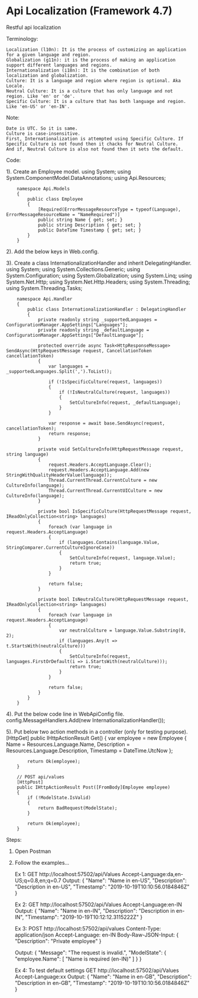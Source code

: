 # Api Localization (Framework 4.7)
Restful api localization


Terminology:

	Localization (l10n): It is the process of customizing an application for a given language and region.
	Globalization (g11n): it is the process of making an application support different languages and regions.
	Internationalization (i18n): It is the combination of both localization and globalization.
	Culture: It is a language and region where region is optional. Aka Locale.
	Neutral Culture: It is a culture that has only language and not region. Like 'en' or 'de'.
	Specific Culture: It is a culture that has both language and region. Like 'en-US' or 'en-IN'.


Note:

	Date is UTC. So it is same.
	Culture is case-insensitive.
	First, Internationalization is attempted using Specific Culture. If Specific Culture is not found then it chacks for Neutral Culture. 
	And if, Neutral Culture is also not found then it sets the default.


Code:

1). Create an Employee model.
		using System;
		using System.ComponentModel.DataAnnotations;
		using Api.Resources;

		namespace Api.Models
		{
			public class Employee
			{
				[Required(ErrorMessageResourceType = typeof(Language), ErrorMessageResourceName = "NameRequired")]
				public string Name { get; set; }
				public string Description { get; set; }
				public DateTime Timestamp { get; set; }
			}
		}
		
2). Add the below keys in Web.config.
		<configuration>
		  <appSettings>
			<add key="Languages" value="en-us,en-IN,en-GB"/>
			<add key="DefaultLanguage" value="en-GB"/>

3). Create a class InternationalizationHandler and inherit DelegatingHandler.
		using System;
		using System.Collections.Generic;
		using System.Configuration;
		using System.Globalization;
		using System.Linq;
		using System.Net.Http;
		using System.Net.Http.Headers;
		using System.Threading;
		using System.Threading.Tasks;

		namespace Api.Handler
		{
			public class InternationalizationHandler : DelegatingHandler
			{
				private readonly string _supportedLanguages = ConfigurationManager.AppSettings["Languages"];
				private readonly string _defaultLanguage = ConfigurationManager.AppSettings["DefaultLanguage"];

				protected override async Task<HttpResponseMessage> SendAsync(HttpRequestMessage request, CancellationToken cancellationToken)
				{
					var languages = _supportedLanguages.Split(',').ToList();

					if (!IsSpecificCulture(request, languages))
					{
						if (!IsNeutralCulture(request, languages))
						{
							SetCultureInfo(request, _defaultLanguage);
						}
					}

					var response = await base.SendAsync(request, cancellationToken);
					return response;
				}

				private void SetCultureInfo(HttpRequestMessage request, string language)
				{
					request.Headers.AcceptLanguage.Clear();
					request.Headers.AcceptLanguage.Add(new StringWithQualityHeaderValue(language));
					Thread.CurrentThread.CurrentCulture = new CultureInfo(language);
					Thread.CurrentThread.CurrentUICulture = new CultureInfo(language);
				}

				private bool IsSpecificCulture(HttpRequestMessage request, IReadOnlyCollection<string> languages)
				{
					foreach (var language in request.Headers.AcceptLanguage)
					{
						if (languages.Contains(language.Value, StringComparer.CurrentCultureIgnoreCase))
						{
							SetCultureInfo(request, language.Value);
							return true;
						}
					}

					return false;
				}

				private bool IsNeutralCulture(HttpRequestMessage request, IReadOnlyCollection<string> languages)
				{
					foreach (var language in request.Headers.AcceptLanguage)
					{
						var neutralCulture = language.Value.Substring(0, 2);
						if (languages.Any(t => t.StartsWith(neutralCulture)))
						{
							SetCultureInfo(request, languages.FirstOrDefault(i => i.StartsWith(neutralCulture)));
							return true;
						}
					}

					return false;
				}
			}
		}

4). Put the below code line in WebApiConfig file.
		config.MessageHandlers.Add(new InternationalizationHandler());

5). Put below two action methods in a controller (only for testing purpose).
        [HttpGet]
        public IHttpActionResult Get()
        {
            var employee = new Employee
            {
                Name = Resources.Language.Name,
                Description = Resources.Language.Description,
                Timestamp = DateTime.UtcNow
            };

            return Ok(employee);
        }

        // POST api/values
        [HttpPost]
        public IHttpActionResult Post([FromBody]Employee employee)
        {
            if (!ModelState.IsValid)
            {
                return BadRequest(ModelState);
            }

            return Ok(employee);
        }
		
		
Steps:

1. Open Postman
2. Follow the examples...

	Ex 1:
	GET http://localhost:57502/api/Values
	Accept-Language:da,en-US;q=0.8,en;q=0.7
	Output:
	{
		"Name": "Name in en-US",
		"Description": "Description in en-US",
		"Timestamp": "2019-10-19T10:10:56.0184846Z"
	}

	Ex 2:
	GET http://localhost:57502/api/Values
	Accept-Language:en-IN
	Output:
	{
		"Name": "Name in en-IN",
		"Description": "Description in en-IN",
		"Timestamp": "2019-10-19T10:12:12.3115222Z"
	}

	Ex 3:
	POST http://localhost:57502/api/values 
	Content-Type: application/json
	Accept-Language: en-IN
	Body-Raw-JSON-Input:
	{
		"Description": "Private employee"
	}

	Output:
	{
		"Message": "The request is invalid.",
		"ModelState": {
			"employee.Name": [
				"Name is required (en-IN)"
			]
		}
	}

	Ex 4: To test default settings
	GET http://localhost:57502/api/Values
	Accept-Language:xx
	Output:
	{
		"Name": "Name in en-GB",
		"Description": "Description in en-GB",
		"Timestamp": "2019-10-19T10:10:56.0184846Z"
	}